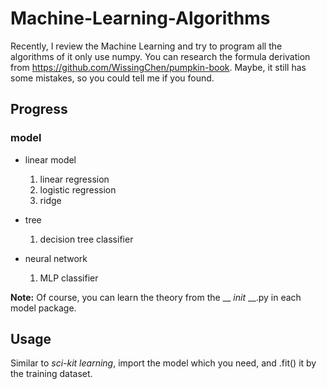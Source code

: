 # Machine-Learning-Algorithms
Recently, I review the Machine Learning and try to program all the algorithms of it only use numpy. 
You can research the formula derivation from https://github.com/WissingChen/pumpkin-book.
Maybe, it still has some mistakes, so you could tell me if you found.

## Progress
### model
* linear model
  1. linear regression
  2. logistic regression 
  3. ridge
  
* tree
  1. decision tree classifier
  
* neural network
  1. MLP classifier
  

__Note:__ Of course, you can learn the theory from the __ _init_ __.py in each model package.


## Usage
Similar to *sci-kit learning*, import the model which you need, and .fit() it by the training dataset.
